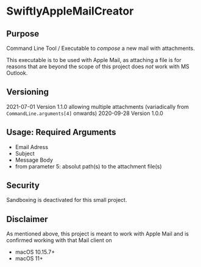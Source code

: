 # SwiftlyAppleMailCreator

## Purpose
Command Line Tool / Executable to _compose_ a new mail with attachments.

This executable is to be used with Apple Mail, as attaching a file is for 
reasons that are beyond the scope of this project does _not_ work with MS Outlook.

## Versioning
2021-07-01 Version 1.1.0 allowing multiple attachments (variadically from `CommandLine.arguments[4]` onwards)
2020-09-28 Version 1.0.0

## Usage: Required Arguments
- Email Adress
- Subject
- Message Body
- from parameter 5: absolut path(s) to the attachment file(s)

## Security
Sandboxing is deactivated for this small project.

## Disclaimer
As mentioned above, this project is meant to work with Apple Mail and is confirmed working 
with that Mail client on
- macOS 10.15.7+
- macOS 11+
